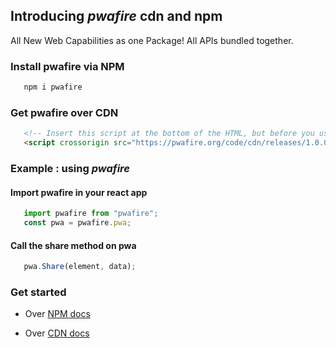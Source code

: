 ## Introducing *pwafire* cdn and npm 

 All New Web Capabilities as one Package! All APIs bundled together.

### Install pwafire via NPM

```bash
   npm i pwafire
```

### Get pwafire over CDN

```html
   <!-- Insert this script at the bottom of the HTML, but before you use any PWA Capability -->
   <script crossorigin src="https://pwafire.org/code/cdn/releases/1.0.0/pwafire.js"></script>
```

### Example : using *pwafire*

#### Import pwafire in your react app

```js
   import pwafire from "pwafire";
   const pwa = pwafire.pwa;
```
#### Call the share method on pwa

```js
   pwa.Share(element, data);
```

### Get started

 - Over [NPM docs](https://github.com/pwafire/pwafire/tree/master/packages/npm)
 
 - Over [CDN docs](https://github.com/pwafire/pwafire/tree/master/packages/cdn)
